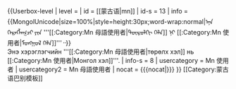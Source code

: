 {{Userbox-level
| level    = 
| id       = [[蒙古语|mn]]
| id-s     = 13
| info     = {{MongolUnicode|size=100%|style=height:30px;word-wrap:normal|ᠡᠨᠡ ᠬᠡᠷᠡᠭᠯᠡᠭᠴᠢ ᠶᠢᠨ '''[[:Category:Mn 母語使用者|ᠲᠥᠷᠦᠯᠬᠢ ᠬᠡᠯᠡ]] ᠨᠢ [[:Category:Mn 使用者|ᠮᠣᠩᠭᠣᠯ ᠬᠡᠯᠡ]]'''᠃}}<br />Энэ хэрэглэгчийн '''[[:Category:Mn 母語使用者|төрөлх хэл]] нь [[:Category:Mn 使用者|Монгол хэл]]'''.
| info-s   = 8
| usercategory  = Mn 使用者
| usercategory2 = Mn 母語使用者
| nocat = {{{nocat|}}}
}}<noinclude>
[[Category:蒙古语巴别模板]]
</noinclude>